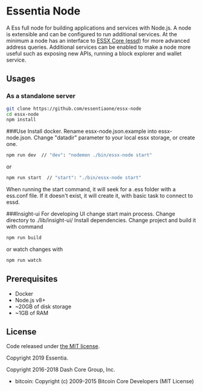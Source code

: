 Essentia Node
============

A Ess full node for building applications and services with Node.js. A node is extensible and can be configured to run additional services. At the minimum a node has an interface to [ESSX Core (essd)](https://github.com/essentiaone/essx) for more advanced address queries. Additional services can be enabled to make a node more useful such as exposing new APIs, running a block explorer and wallet service.

## Usages

### As a standalone server

```bash
git clone https://github.com/essentiaone/essx-node
cd essx-node
npm install
```
###Use 
Install docker.
Rename essx-node.json.example  into essx-node.json. Change "datadir" parameter to your local essx storage, or create one.
````bash
npm run dev  // "dev": "nodemon ./bin/essx-node start"
````
or
````bash
npm run start  // "start": "./bin/essx-node start"
````
When running the start command, it will seek for a .ess folder with a ess.conf file.
If it doesn't exist, it will create it, with basic task to connect to essd.

###Insight-ui
For developing UI change start main process.
Change directory to ./lib/insight-ui/
Install dependencies.
Change project and build it with command 
```bash
npm run build
```
or watch changes with 
```bash
npm run watch
```

## Prerequisites
- Docker
- Node.js v8+
- ~20GB of disk storage
- ~1GB of RAM

## License

Code released under [the MIT license](https://github.com/essentiaone/essx-node/blob/master/LICENSE).

Copyright 2019 Essentia.

Copyright 2016-2018 Dash Core Group, Inc.

- bitcoin: Copyright (c) 2009-2015 Bitcoin Core Developers (MIT License)

